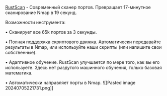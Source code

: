 [RustScan](https://github.com/RustScan/RustScan) - Современный сканер портов. Превращает 17-минутное сканирование Nmap в 19 секунд.

   Возможности инструмента:

• Сканирует все 65k портов за 3 секунды.

• Полная поддержка скриптового движка. Автоматически передавайте результаты в Nmap, или используйте наши скрипты (или напишите свои собственные).

• Адаптивное обучение. RustScan улучшается по мере того, как вы его используете. Здесь нет раздутого машинного обучения, только базовая математика.

• Автоматически направляет порты в Nmap.
![[Pasted image 20240705221731.png]]